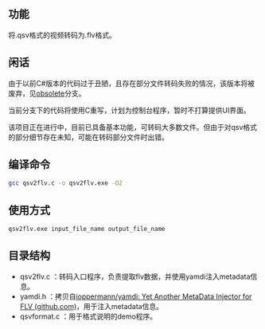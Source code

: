 ## 功能

将.qsv格式的视频转码为.flv格式。



## 闲话

由于以前C#版本的代码过于丑陋，且存在部分文件转码失败的情况，该版本将被废弃，见[obsolete](https://github.com/btnkij/qsv2flv/tree/obsolete)分支。

当前分支下的代码将使用C重写，计划为控制台程序，暂时不打算提供UI界面。

该项目正在进行中，目前已具备基本功能，可转码大多数文件。但由于对qsv格式的部分细节存在未知，可能在转码部分文件时出错。



## 编译命令

```bash
gcc qsv2flv.c -o qsv2flv.exe -O2
```



## 使用方式

```bash
qsv2flv.exe input_file_name output_file_name
```



## 目录结构

* qsv2flv.c ：转码入口程序，负责提取flv数据，并使用yamdi注入metadata信息。
* yamdi.h ：拷贝自[ioppermann/yamdi: Yet Another MetaData Injector for FLV (github.com)](https://github.com/ioppermann/yamdi)，用于注入metadata信息。
* qsvformat.c ：用于格式说明的demo程序。

